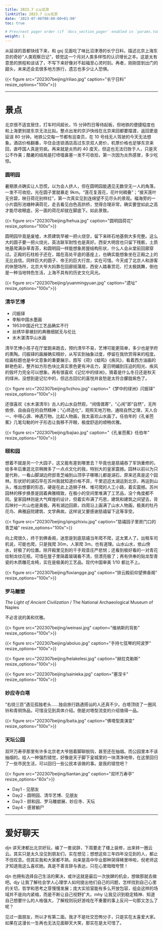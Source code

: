 ```yaml
---
title: 2023.7 🇨🇳北京
linktitle: 2023.7 🇨🇳北京
date: '2023-07-06T00:00:00+01:00'
toc: true

# Prev/next pager order (if `docs_section_pager` enabled in `params.toml`)
weight: 1
---
```


从延误的首都快线下来，和 gsj 见面吃了味比沼津港的长宁日料，描述北京上海东京的奇妙“人类观察日记”，顿觉这一个月对人类多样性的认识增长之丰。这是太有意思的旅程和谈话了，不写下来好像对不起福至心灵时刻。再者，刚刚尝到出门的甜头，未来还会去很多地方旅行，遗忘也多少让人恐惧。

{{< figure src="202307beijing/riliao.jpg" caption="长宁日料" resize_options="100x">}}



---

# 景点

北京很不适宜居住，打车时间超长，15 分钟烈日等待起板，但地铁的便捷程度也和上海更别提东京无法比拟。整点出发的京沪快线在北京来回都要摆渡，返回更是延误 80 分钟。地铁公交每一节都有巡查员，在 10 号线无人驾驶的今天无法想象。酒店价格翻番，华住会连锁酒店高过东京双人房价，机票价格也足够东京来回，直呼国人真是穷疯。再来就是炎热的 40 度天，但这也无法归咎于人，只是天公不作美；酷暑的结局是打喷嚏鼻塞一发不可收拾，第一次因为炎热感冒，多少吃惊。

### 圆明园

暑期景点确实让人恐慌，以为会人挤人，但在圆明园能遇见无数空无一人的角落，一发不可收拾，光在圆子里就暴走 9km。“莲花复莲花，花叶何稠叠”；“接天莲叶无穷碧，映日荷花别样红”，第一次真实见到连绵望不见尽头的景观。福海旁的一小片圆形池塘种满荷花，走去看见白色高拱桥，觉得合理非常，确实要登如此之高才能尽收眼底，另一面的荷花却就在脚底下。如此景致。

{{< figure src="202307beijing/hehua.jpg" caption="圆明园荷花" resize_options="100x">}}

圆明园毕竟是废墟，木质建筑早被一把火烧空，留下来砖石地基倒大多完整。这么大的圆子要一把火烧光，英法联军耐性也是真好。西安大明宫也只留下残骸，土质地基爬满杂草青苔，和圆明园一样能想象房屋结构形状，什么人会从堂前回廊穿过。正殿的石柱桩子还在，踏在高处平底的基座上，也确实能想象坐在正殿之上的无比自信。同样巨大的圆子、帝王的巨大行宫，实在可惜。今天成了北京人和游客的休憩场所，北京大爷大妈靠在回廊摇蒲扇，西安人踏春赏花、打太极跳舞，倒也是一种当地特色生活，上海不具有的历史文化风光。

{{< figure src="202307beijing/yuanmingyuan.jpg" caption="遗址" resize_options="100x">}}

### 清华艺博

* 闫振铎
* 李斛中国水墨画
* 1953中国近代工艺品确实不行
* 丝绣华章裱封的典雅细腻无与伦比
* 水木湛清华山水画

清华艺博小孩子在厅堂跑来跑去，预约清华不易，艺博可能更简单，多少也是学府的熏陶。闫振铎的画展确实精妙，从写实到抽象过度，停留在我欣赏得来的程度。绘画标题也是中文意象的重要展示，图写《荷》《蛙鸣》《疾风》，看着西方油画的鲜艳色彩，整齐如方形色块比真实景色更有冲击力，夏日明媚到压迫的阳光、疾风的毁坏力完全可以想象。再有很喜欢《记忆中的绿洲》，猜着是什么冬日还是秋天的绿洲，没想到是记忆中的，但远古回忆的喜悦并哀愁是太符合朦胧紫色了。

{{< figure src="202307beijing/lvzhou.jpg" caption="《梦中的绿洲》闫振铎" resize_options="100x">}}

还很喜欢《水木湛清华》古人的山水自然观，“闲情偶寄”，“心闲”即“自然”，无所依傍、自由自在的自然精神；“心师造化”，观照天地万物，通晓自然之理，天人合一、中得心源、神遇万物。比起人物画，我太喜欢山水画了。任伯年的《孔雀芭蕉》几笔勾勒的叶子形态让我移不开眼，极度舒适的顺畅优雅。

{{< figure src="202307beijing/bajiao.jpg" caption="《孔雀芭蕉》任伯年" resize_options="100x">}}

### 颐和园

想着不就是另一个大园子，这又能有差到哪里去？毕竟也是慈禧吞了军饷重修的，给多年后重逛北京稍微多了一点点文化的我，特别大的皇家震撼。园林以前以为只是代称，一看山脚湖边府邸青芝岫到山顶亭子哪哪儿都是湖石，原来还真是这个园林。形状好的湖石早在苏州我就知道价格不菲，千里迢迢太湖运到北京，再运到山头，堆出想要的形态，硬是在此上造狮子林、堆可爬的人工小路，着实震撼。苏州园林的移步换景是因着典雅精致，在极小的空间里堆满了工艺品，没个角度都不同。皇家园林则是大气辉煌的设计，但着实布满了巧思，建筑和建筑之间望去，背后映衬一片山也是美极。再有湖边回廊，四周沿上画满了山水人物画，极美的牡丹花鸟、典雅庭院建筑、文学典故。这样说又要感谢慈禧留下这等享受。

{{< figure src="202307beijing/qingzhixiu.jpg" caption="慈禧园子里房门口的青芝岫" resize_options="100x">}}

向上爬很久，终于到佛香阁，迷思是到底慈禧当年爬不爬，这太累人了。出租车司机说，可能也爬，只是我爬 30m，人家爬 3m，也有道理。山水山水，依山傍水，好极了的位置。除开殿里见到的千手观音庄严悲悯；还看到极好看的一对青花绘制龙纹花瓶，可惜在屋子里隔着玻璃看不清，但漂亮极了；再有供奉的贴龙型青瓷的木质雕花龙椅，实在是极美的工艺品。现代中国审美 1/10 都比不上。

{{< figure src="202307beijing/foxiangge.jpg" caption="排云殿前仰望佛香阁" resize_options="100x">}}

### 罗马雕塑

_The Light of Ancient Civilization_ / The National Archaeological Museum of Naples

不必言说的美和优雅。

{{< figure src="202307beijing/weinasi.jpg" caption="维纳斯的背影" resize_options="100x">}}

{{< figure src="202307beijing/aboluo.jpg" caption="手持七弦琴的阿波罗" resize_options="100x">}}

{{< figure src="202307beijing/helakelesi.jpg" caption="赫拉克勒斯" resize_options="100x">}}

{{< figure src="202307beijing/sainieka.jpg" caption="塞涅卡" resize_options="100x">}}

### 妙应寺白塔

“右绕三匝”遇见孤独老头……独自旅行路遇搭讪的人还真不少。白塔顶绕了一圈风铃和青铜饰品，可惜没见到具体介绍。倒是对塔型流变的介绍值得一品。

{{< figure src="202307beijing/baita.jpg" caption="佛塔型类演变" resize_options="100x">}}

### 天坛公园

双环万寿亭那里有许多北京老大爷翘着脚聊脱钩，甚至还在抽烟。而公园里本不该抽烟的。给人一种强烈错觉，好像是天子脚下皇城里的一块清净地带，在这里回归了一些市民生活，可以回归一些公民本该做的事。是我的错觉吧？

{{< figure src="202307beijing/tiantan.jpg" caption="双环万寿亭" resize_options="60x">}}

* Day1 - 见朋友
* Day2 - 圆明园、清华艺博、见朋友
* Day3 - 颐和园、罗马雕塑展、妙应寺、天坛
* Day4 - 感冒躺尸

---

# 爱好聊天

djn 讲天津都比北京好玩，编了一套说辞，下周要走了楼上装修，出来转一圈云云。其实只是太久没见到朋友们，实在想见；想想这些三年四年没见到的人，都止不住叹息。但其实我和大家都不熟，向来是高中毕业那种哭得稀里哗啦，倪老师这才知道我这么喜欢她。真是不善言辞与表达，只在心里暗暗夸赞！

djn 也拥有选择自己生活的果决，或许这就是最后一次放肆的机会，想做那就去做吧。djy 让我了解社会学人心理学人如何提出他们自己的问题，怎样找到自己心里的关切，哲学和思考之芽慢慢发展；庞大实验室能有多么开放包容，组会这样的场域并不是向内紧缩，而是不断让自己视野扩大。mhy 让我见识到稳定精神、知道自己想要什么的人格强大，了解规则玩好游戏在不重要的事上反问一句那又怎么了呢？

见过一面朋友，所以才有第二面。我才不是社交恐怖分子，只是实在太喜爱大家。如果在这漫长一生再也无法见面聊天大笑，那实在是太可惜了。

